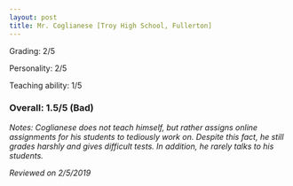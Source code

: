 ```yaml
---
layout: post
title: Mr. Coglianese [Troy High School, Fullerton]
---
```


Grading: 2/5

Personality: 2/5

Teaching ability: 1/5

### Overall: 1.5/5 (Bad)

*Notes: Coglianese does not teach himself, but rather assigns online assignments for his students to tediously work on. Despite this fact,
he still grades harshly and gives difficult tests. In addition, he rarely talks to his students.*

*Reviewed on 2/5/2019*
